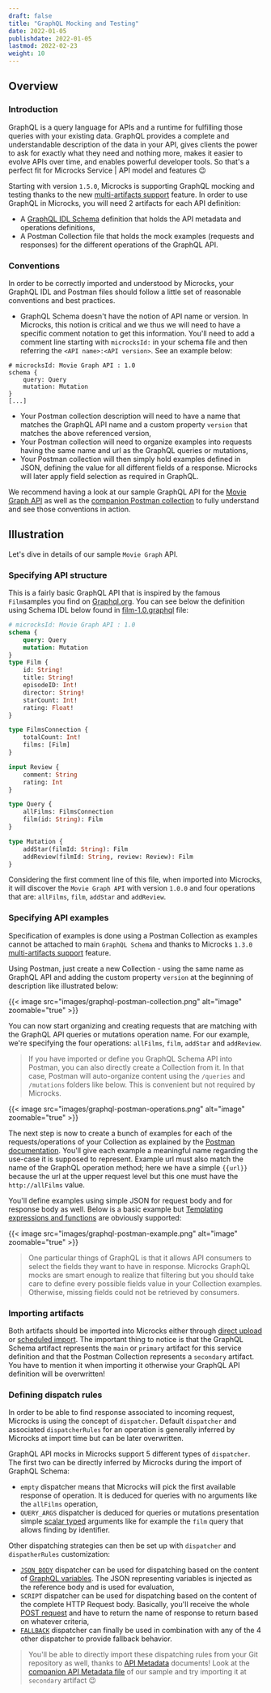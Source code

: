 ```yaml
---
draft: false
title: "GraphQL Mocking and Testing"
date: 2022-01-05
publishdate: 2022-01-05
lastmod: 2022-02-23
weight: 10
---
```


## Overview

### Introduction

GraphQL is a query language for APIs and a runtime for fulfilling those queries with your existing data. GraphQL provides a complete and understandable description of the data in your API, gives clients the power to ask for exactly what they need and nothing more, makes it easier to evolve APIs over time, and enables powerful developer tools. So that's a perfect fit for Microcks Service | API model and features 😉 

Starting with version `1.5.0`, Microcks is supporting GraphQL mocking and testing thanks to the new [multi-artifacts support](../importers/#multi-artifacts-support) feature. In order to use GraphQL in Microcks, you will need 2 artifacts for each API definition:

* A [GraphQL IDL Schema](https://graphql.org/learn/schema/) definition that holds the API metadata and operations definitions,
* A Postman Collection file that holds the mock examples (requests and responses) for the different operations of the GraphQL API.

### Conventions

In order to be correctly imported and understood by Microcks, your GraphQL IDL and Postman files should follow a little set of reasonable conventions and best practices.

* GraphQL Schema doesn't have the notion of API name or version. In Microcks, this notion is critical and we thus we will need to have a specific comment notation to get this information. You'll need to add a comment line starting with `microcksId:` in your schema file and then referring the `<API name>:<API version>`. See an example below:

```
# microcksId: Movie Graph API : 1.0
schema {
    query: Query
    mutation: Mutation
}
[...]
```

* Your Postman collection description will need to have a name that matches the GraphQL API name and a custom property `version` that matches the above referenced version,
* Your Postman collection will need to organize examples into requests having the same name and url as the GraphQL queries or mutations,
* Your Postman collection will then simply hold examples defined in JSON, defining the value for all different fields of a response. Microcks will later apply field selection as required in GraphQL.

We recommend having a look at our sample GraphQL API for the [Movie Graph API](https://raw.githubusercontent.com/microcks/microcks/master/samples/films.graphql) as well as the [companion Postman collection](https://raw.githubusercontent.com/microcks/microcks/master/samples/films-postman.json) to fully understand and see those conventions in action.

## Illustration

Let's dive in details of our sample `Movie Graph` API.

### Specifying API structure

This is a fairly basic GraphQL API that is inspired by the famous `Film`samples you find on [Graphql.org](https://graphql.org). You can see below the definition using Schema IDL below found in [film-1.0.graphql](https://raw.githubusercontent.com/microcks/microcks/master/samples/film-1.0.graphql) file:

```graphql
# microcksId: Movie Graph API : 1.0
schema {
    query: Query
    mutation: Mutation
}
type Film {
    id: String!
    title: String!
    episodeID: Int!
    director: String!
    starCount: Int!
    rating: Float!
}

type FilmsConnection {
    totalCount: Int!
    films: [Film]
}

input Review {
    comment: String
    rating: Int
}

type Query {
    allFilms: FilmsConnection
    film(id: String): Film
}

type Mutation {
    addStar(filmId: String): Film
    addReview(filmId: String, review: Review): Film
}
```

Considering the first comment line of this file, when imported into Microcks, it will discover the `Movie Graph API` with version `1.0.0` and four operations that are: `allFilms`, `film`, `addStar` and `addReview`.

### Specifying API examples

Specification of examples is done using a Postman Collection as examples cannot be attached to main `GraphQL Schema` and thanks to Microcks `1.3.0` [multi-artifacts support](../importers/#multi-artifacts-support) feature.

Using Postman, just create a new Collection - using the same name as GraphQL API and adding the custom property `version` at the beginning of description like illustrated below:

{{< image src="images/graphql-postman-collection.png" alt="image" zoomable="true" >}}

You can now start organizing and creating requests that are matching with the GraphQL API queries or mutations operation name. For our example, we're specifying the four operations: `allFilms`, `film`, `addStar` and `addReview`.

> If you have imported or define you GraphQL Schema API into Postman, you can also directly create a Collection from it. In that case, Postman will auto-organize content using the `/queries` and `/mutations` folders like below. This is convenient but not required by Microcks.

{{< image src="images/graphql-postman-operations.png" alt="image" zoomable="true" >}}

The next step is now to create a bunch of examples for each of the requests/operations of your Collection as explained by the [Postman documentation](https://www.getpostman.com/docs/postman/collections/examples). You'll give each example a meaningful name regarding the use-case it is supposed to represent. Example url must also match the name of the GraphQL operation method; here we have a simple `{{url}}` because the url at the upper request level but this one must have the `http://allFilms` value.

You'll define examples using simple JSON for request body and for response body as well. Below is a basic example but [Templating expressions and functions](../advanced/templates/) are obviously supported:

{{< image src="images/graphql-postman-example.png" alt="image" zoomable="true" >}}

> One particular things of GraphQL is that it allows API consumers to select the fields they want to have in response. Microcks GraphQL mocks are smart enough to realize that filtering but you should take care to define every possible fields value in your Collection examples. Otherwise, missing fields could not be retrieved by consumers.

### Importing artifacts

Both artifacts should be imported into Microcks either through [direct upload](../importers/#direct-upload) or [scheduled import](/..importers/#scheduled-import). The important thing to notice is that the GraphQL Schema artifact represents the `main` or `primary` artifact for this service definition and that the Postman Collection represents a `secondary` artifact. You have to mention it when importing it otherwise your GraphQL API definition will be overwritten!

### Defining dispatch rules

In order to be able to find response associated to incoming request, Microcks is using the concept of `dispatcher`. Default `dispatcher` and associated `dispatcherRules` for an operation is generally inferred by Microcks at import time but can be later overwritten.

GraphQL API mocks in Microcks support 5 different types of `dispatcher`. The first two can be directly inferred by Microcks during the import of GraphQL Schema:

* `empty` dispatcher means that Microcks will pick the first available response of operation. It is deduced for queries with no arguments like the `allFilms` operation,
* `QUERY_ARGS` dispatcher is deduced for queries or mutations presentation simple [scalar typed](https://graphql.org/learn/schema/#scalar-types) arguments like for example the `film` query that allows finding by identifier.

Other dispatching strategies can then be set up with `dispatcher` and `dispatherRules` customization:

* [`JSON_BODY`](../advanced/dispatching/#json-body-dispatcher) dispatcher can be used for dispatching based on the content of [GraphQL variables](https://graphql.org/learn/queries/#variables). The JSON representing variables is injected as the reference body and is used for evaluation,
* `SCRIPT` dispatcher can be used for dispatching based on the content of the complete HTTP Request body. Basically, you'll receive the whole [POST request](https://graphql.org/learn/serving-over-http/#post-request) and have to return the name of response to return based on whatever criteria,
* [`FALLBACK`](../advanced/dispatching/#fallback-dispatcher) dispatcher can finally be used in combination with any of the 4 other dispatcher to provide fallback behavior.

> You'll be able to directly import these dispatching rules from your Git repository as well, thanks to [API Metadata](../advanced/metadata) documents! Look at the [companion API Metadata file](https://raw.githubusercontent.com/microcks/microcks/master/samples/films-metadata.json) of our sample and try importing it at `secondary` artifact :wink: 